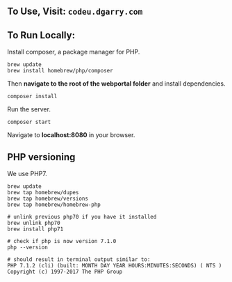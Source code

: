 ## To Use, Visit: `codeu.dgarry.com`

## To Run Locally:
Install composer, a package manager for PHP.

```
brew update
brew install homebrew/php/composer
```

Then **navigate to the root of the webportal folder** and install dependencies.

`composer install`

Run the server.

`composer start`

Navigate to **localhost:8080** in your browser.

## PHP versioning
We use PHP7.
```
brew update
brew tap homebrew/dupes
brew tap homebrew/versions
brew tap homebrew/homebrew-php

# unlink previous php70 if you have it installed
brew unlink php70
brew install php71

# check if php is now version 7.1.0
php --version

# should result in terminal output similar to:
PHP 7.1.2 (cli) (built: MONTH DAY YEAR HOURS:MINUTES:SECONDS) ( NTS )
Copyright (c) 1997-2017 The PHP Group
```
